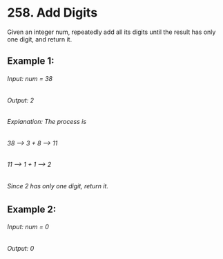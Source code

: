 # 258. Add Digits

Given an integer num, repeatedly add all its digits until the result has only one digit, and return it.

 

## Example 1:

###### Input: num = 38
###### Output: 2
###### Explanation: The process is
###### 38 --> 3 + 8 --> 11
###### 11 --> 1 + 1 --> 2 
###### Since 2 has only one digit, return it.

## Example 2:

###### Input: num = 0
###### Output: 0
